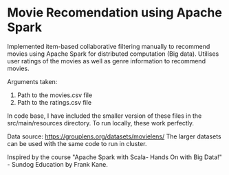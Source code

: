 # Movie Recomendation using Apache Spark
Implemented item-based collaborative filtering manually to recommend movies using Apache Spark for distributed computation (Big data).
Utilises user ratings of the movies as well as genre information to recommend movies.

Arguments taken: 
1. Path to the movies.csv file
2. Path to the ratings.csv file

In code base, I have included the smaller version of these files in the src/main/resources directory. To run locally, these work perfectly.

Data source: https://grouplens.org/datasets/movielens/
The larger datasets can be used with the same code to run in cluster.

Inspired by the course "Apache Spark with Scala- Hands On with Big Data!" - Sundog Education by Frank Kane.


